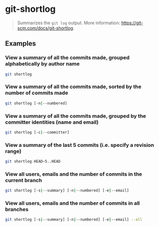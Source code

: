 # git-shortlog

> Summarizes the `git log` output. More information: <https://git-scm.com/docs/git-shortlog>.

## Examples

### View a summary of all the commits made, grouped alphabetically by author name

```bash
git shortlog
```

### View a summary of all the commits made, sorted by the number of commits made

```bash
git shortlog [-n|--numbered]
```

### View a summary of all the commits made, grouped by the committer identities (name and email)

```bash
git shortlog [-c|--committer]
```

### View a summary of the last 5 commits (i.e. specify a revision range)

```bash
git shortlog HEAD~5..HEAD
```

### View all users, emails and the number of commits in the current branch

```bash
git shortlog [-s|--summary] [-n|--numbered] [-e|--email]
```

### View all users, emails and the number of commits in all branches

```bash
git shortlog [-s|--summary] [-n|--numbered] [-e|--email] --all
```
